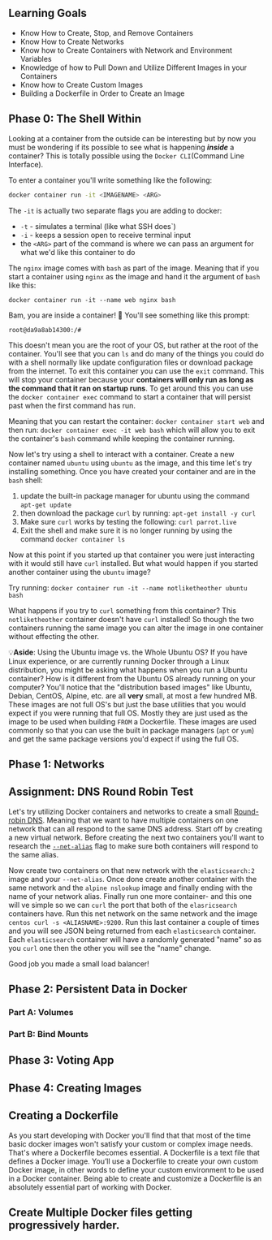 
## Learning Goals
- Know How to Create, Stop, and Remove Containers
- Know How to Create Networks
- Know how to Create Containers with Network and Environment Variables
- Knowledge of how to Pull Down and Utilize Different Images in your Containers
- Know how to Create Custom Images
- Building a Dockerfile in Order to Create an Image

## Phase 0: The Shell Within

Looking at a container from the outside can be interesting but by now you must be wondering if its possible to see what is happening ***inside*** a container? This is totally possible using the `Docker CLI`(Command Line Interface).  

To enter a container you'll write something like the following:

```bash
docker container run -it <IMAGENAME> <ARG>
```

The `-it`  is actually two separate flags you are adding to docker:
* `-t` - simulates a terminal (like what SSH does`)
* `-i` - keeps a session open to receive terminal input
* the `<ARG>` part of the command is where we can pass an argument for what we'd like this container to do

The `nginx` image comes with `bash` as part of the image. Meaning that if you start a container using `nginx` as the image and hand it the argument of `bash` like this:

`docker container run -it --name web nginx bash` 

Bam, you are inside a container! 🙌  You'll see something like this prompt:

```
root@da9a8ab14300:/# 
```
This doesn't mean you are the root of your OS, but rather at the root of the container. You'll see that you can `ls` and do many of the things you could do with a shell normally like update configuration files or download package from the internet.  To exit this container you can use the `exit` command. This will stop your container because your **containers will only run as long as the command that it ran on startup runs**. To get around this you can use the `docker container exec` command to start a container that will persist past when the first command has run. 

Meaning that you can restart the container: `docker container start web` and then run: `docker container exec -it web bash` which will allow you to exit the container's `bash` command while keeping the container running. 

Now let's try using a shell to interact with a container. Create a new container named `ubuntu` using `ubuntu` as the image, and this time let's try installing something. Once you have created your container and are in the `bash` shell:

1. update the built-in package manager for ubuntu using the command `apt-get update`
2. then download the package `curl` by running: `apt-get install -y curl`
3. Make sure `curl` works by testing the following: `curl parrot.live`
4. Exit the shell and make sure it is no longer running by using the command `docker container ls`

Now at this point if you started up that container you were just interacting with it would still have `curl` installed. But what would happen if you started another container using the `ubuntu` image?

Try running:
`docker container run -it --name notliketheother ubuntu bash`

What happens if you try to `curl` something from this container? This `notliketheother` container doesn't have `curl` installed! So though the two containers running the same image you can alter the image in one container without effecting the other. 


💡**Aside**: Using the Ubuntu image vs. the Whole Ubuntu OS? If you have Linux experience, or are currently running Docker through a Linux distribution, you might be asking what happens when you run a Ubuntu container? How is it different from the Ubuntu OS already running on your computer? You'll notice that the "distribution based images" like Ubuntu, Debian, CentOS, Alpine, etc. are all **very** small, at most a few hundred MB. These images are not full OS's but just the base utilities that you would expect if you were running that full OS. Mostly they are just used as the image to be used when building `FROM` a Dockerfile. These images are used commonly so that you can use the built in package managers (`apt` or `yum`) and get the same package versions you'd expect if using the full OS.


## Phase 1: Networks

## Assignment: DNS Round Robin Test
Let's try utilizing Docker containers and networks to create a small [Round-robin DNS][rr-dns]. Meaning that we want to have multiple containers on one network that can all respond to the same DNS address. Start off by creating a new virtual network. Before creating the next two containers you'll want to research the [`--net-alias`][alias] flag to make sure both containers will respond to the same alias.

Now create two containers on that new network with the `elasticsearch:2` image and your `--net-alias`. Once done create another container with the same network and the  `alpine nslookup` image and finally ending with the name of your network alias. Finally run one more container- and this one will ve simple so we can `curl` the port that both of the `elasricsearch` containers have.  Run this net network on the same network and the image `centos curl -s <ALIASNAME>:9200`. Run this last container a couple of times and you will see JSON being returned from each `elasticsearch` container. Each `elasticsearch` container will have a randomly generated "name" so as you `curl` one then the other you will see the "name" change.

Good job you made a small load balancer!


[rr-dns]: https://en.wikipedia.org/wiki/Round-robin_DNS
[alias]: https://docs.docker.com/v17.12/edge/engine/reference/commandline/run/

## Phase 2: Persistent Data in Docker


### Part A: Volumes


### Part B: Bind Mounts



## Phase 3: Voting App



## Phase 4: Creating Images

## Creating a Dockerfile

As you start developing with Docker you'll find that that most of the time basic docker images won't satisfy your custom or complex image needs. That's where a Dockerfile becomes essential. A Dockerfile is a text file that defines a Docker image. You’ll use a Dockerfile to create your own custom Docker image, in other words to define your custom environment to be used in a Docker container. Being able to create and customize a Dockerfile is an absolutely essential part of working with Docker.



## Create Multiple Docker files getting progressively harder. 